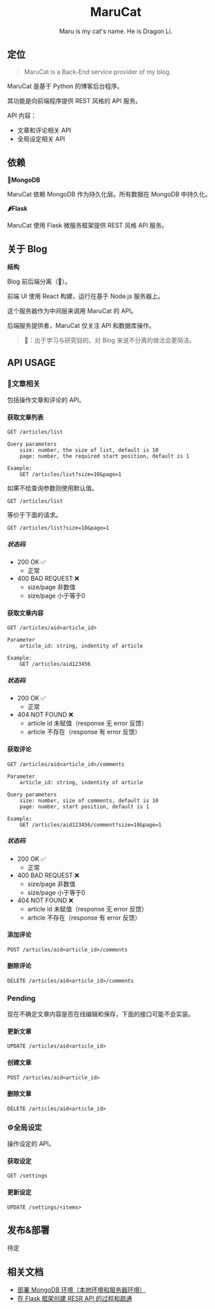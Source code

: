 <h1 align="center">MaruCat</h1>

<div align="center"> Maru is my cat's name. He is Dragon Li.</div>

## 定位

> MaruCat is a Back-End service provider of my blog.

MaruCat 是基于 Python 的博客后台程序。

其功能是向前端程序提供 REST 风格的 API 服务。

API 内容：

* 文章和评论相关 API
* 全局设定相关 API

## 依赖

**🍃MongoDB**

MaruCat 依赖 MongoDB 作为持久化层。所有数据在 MongoDB 中持久化。

**🌶️Flask**

MaruCat 使用 Flask 微服务框架提供 REST 风格 API 服务。

## 关于 Blog

**结构**

Blog 前后端分离（🌟）。

前端 UI 使用 React 构建，运行在基于 Node.js 服务器上。

这个服务器作为中间层来调用 MaruCat 的 API。

后端服务提供者，MaruCat 仅关注 API 和数据库操作。

> 🌟：出于学习与研究目的。对 Blog 来说不分离的做法会更简洁。

## API USAGE

### 📝文章相关

包括操作文章和评论的 API。

#### 获取文章列表

```
GET /articles/list

Query parameters
    size: number, the size of list, default is 10
    page: number, the required start position, default is 1

Example:
    GET /articles/list?size=10&page=1
```

如果不给查询参数则使用默认值。

```
GET /articles/list
```

等价于下面的请求。

```
GET /articles/list?size=10&page=1
```

##### 状态码

* 200 OK ✅
    * 正常
* 400 BAD REQUEST ❌
    * size/page 非数值
    * size/page 小于等于0


#### 获取文章内容

```
GET /articles/aid<article_id>

Parameter
    article_id: string, indentity of article

Example:
    GET /articles/aid123456
```

##### 状态码

* 200 OK ✅
    * 正常
* 404 NOT FOUND ❌
    * article id 未赋值（response 无 error 反馈）
    * article 不存在（response 有 error 反馈）


#### 获取评论

```
GET /articles/aid<article_id>/comments

Parameter
    article_id: string, indentity of article

Query parameters
    size: number, size of comments, default is 10
    page: number, start position, default is 1

Example:
    GET /articles/aid123456/comment?size=10&page=1
```

##### 状态码

* 200 OK ✅
    * 正常
* 400 BAD REQUEST ❌
    * size/page 非数值
    * size/page 小于等于0
* 404 NOT FOUND ❌
    * article id 未赋值（response 无 error 反馈）
    * article 不存在（response 有 error 反馈）

#### 添加评论

```
POST /articles/aid<article_id>/comments
```

#### 删除评论

```
DELETE /articles/aid<article_id>/comments
```

### Pending

现在不确定文章内容是否在线编辑和保存，下面的接口可能不会实装。

#### 更新文章

```
UPDATE /articles/aid<article_id>
```

#### 创建文章

```
POST /articles/aid<article_id>
```

#### 删除文章

```
DELETE /articles/aid<article_id>
```

### ⚙全局设定

操作设定的 API。

#### 获取设定

```
GET /settings
```

#### 更新设定

```
UPDATE /settings/<items>
```

## 发布&部署

待定

## 相关文档

* [部署 MongoDB 环境（本地环境和服务器环境）](docs/deploy-mongodb.md)
* [在 Flask 框架创建 RESR API 的过程和疏通](docs/create-rest-api.md)

